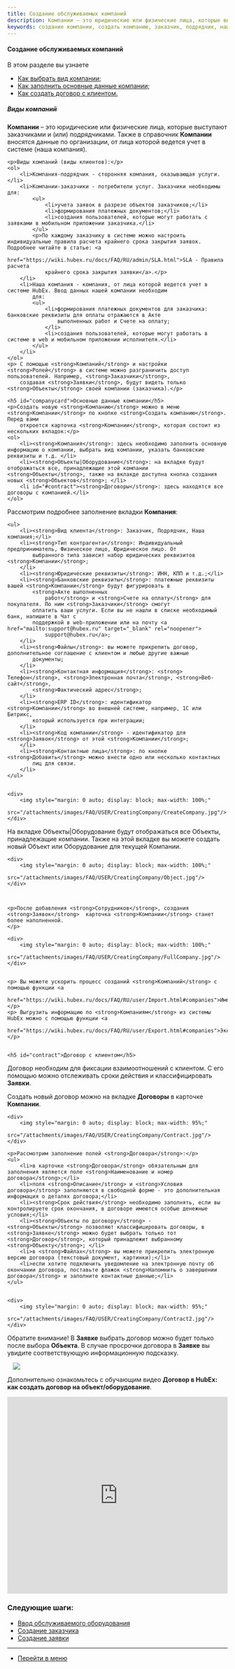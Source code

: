 ```yaml
---
title: Создание обслуживаемых компаний
description: Компании – это юридические или физические лица, которые выступают заказчиками и (или) подрядчиками. Также в справочник Компании вносятся данные по организации, от лица которой ведется учет в системе (наша компания). Создать новую Компанию можно в меню Компании по кнопке Создать компанию.
keywords: создание компании, создать компанию, заказчик, подрядчик, наша компания, договор, договор с заказчиком, банковские реквизиты, вид клиента, тип контрагента, hubex, хабекс, хубекс, хабикс
---
```


#### Создание обслуживаемых компаний
В этом разделе вы узнаете
<html>
<meta charset="utf-8">

<ul>
    <li><a href="#company">Как выбрать вид компании;</a></li>
    <li><a href="#companycard">Как заполнить основные данные компании;</a></li>
    <li><a href="#contract">Как создать договор с клиентом.</a></li>

</ul>
</html>

<body>
<h5 id="company">Виды компаний</h5>
    <p><strong>Компании</strong> – это юридические или физические лица, которые выступают заказчиками и (или) подрядчиками. Также в
        справочник <strong>Компании</strong> вносятся данные по организации, от лица которой ведется учет в системе (наша компания).</p>

    <p>Виды компаний (виды клиентов):</p>
    <ol>
        <li>Компания-подрядчик - сторонняя компания, оказывающая услуги.</li>
        <li>Компании-заказчики - потребители услуг. Заказчики необходимы для:
            <ul>
                <li>учета заявок в разрезе объектов заказчиков;</li>
                <li>формирования платежных документов;</li>
                <li>создания пользователей, которые могут работать с заявками в мобильном приложении заказчика.</li>
            </ul>
            <p>По каждому заказчику в системе можно настроить индивидуальные правила расчета крайнего срока закрытия заявок. Подробнее читайте в статье: <a
                    href="https://wiki.hubex.ru/docs/FAQ/RU/admin/SLA.html">SLA - Правила расчета
                крайнего срока закрытия заявки</a>.</p>
        </li>
        <li>Наша компания - компания, от лица которой ведется учет в системе HubEx. Ввод данных нашей компании необходим
            для:
            <ul>
                <li>формирования платежных документов для заказчика: банковские реквизиты для оплаты отражаются в Акте
                    выполненных работ и Счете на оплату;
                </li>
                <li>создания пользователей, которые могут работать в системе в web и мобильном приложении исполнителя.</li>
            </ul>
        </li>
    </ol>
    <p> С помощью <strong>Компаний</strong> и настройки <strong>Ролей</strong> в системе можно разграничить доступ пользователей. Например, <strong>Заказчики</strong>,
        создавая <strong>Заявки</strong>, будут видеть только <strong>Объекты</strong> своей компании (заказчика).</p>

    <h5 id="companycard">Основные данные компании</h5>
    <p>Создать новую <strong>Компанию</strong> можно в меню <strong>Компании</strong> по кнопке <strong>Создать компанию</strong>. Перед вами
        откроется карточка <strong>Компании</strong>, которая состоит из нескольких вкладок:</p>
    <ol>
        <li><strong>Компания</strong>: здесь необходимо заполнить основную информацию о компании, выбрать вид компании, указать банковские реквизиты и т.д. </li>
        <li><strong>Объекты|Оборудование</strong>: на вкладке будут отображаться все, принадлежащие этой компании <strong>Объекты</strong>, также на вклакде доступна кнопка создания новых <strong>Объектов</strong>; </li>
        <li id="#contract"><strong>Договоры</strong>: здесь находятся все договоры с компанией.</li>
    </ol>

<p>Рассмотрим подробнее заполнение вкладки <strong>Компания</strong>:</p>

    <ul>
        <li><strong>Вид клиента</strong>: Заказчик, Подрядчик, Наша компания;</li>
        <li><strong>Тип контрагента</strong>: Индивидуальный предприниматель, Физическое лицо, Юридическое лицо. От
            выбранного типа зависит набор юридических реквизитов <strong>Компании</strong>;
        </li>
        <li><strong>Юридические реквизиты</strong>: ИНН, КПП и т.д.;</li>
        <li><strong>Банковские реквизиты</strong>: платежные реквизиты вашей <strong>Компании</strong> будут фигурировать в
            <strong>Акте выполненных
                работ</strong> и <strong>Счете на оплату</strong> для покупателя. По ним <strong>Заказчики</strong> смогут
            оплатить ваши услуги. Если вы не нашли в списке необходимый банк, напишите в Чат с
            поддержкой в web-приложении или на почту <a href="mailto:support@hubex.ru" target="_blank" rel="noopener">
                support@hubex.ru</a>;
        </li>
        <li><strong>Файлы</strong>: вы можете прикрепить договор, дополнительное соглашение с клиентом и любые другие важные
            документы;
        </li>
        <li><strong>Контактная информация</strong>: <strong> Телефон</strong>, <strong>Электронная почта</strong>, <strong>Веб-сайт</strong>,
            <strong>Фактический адрес</strong>;
        </li>
        <li><strong>ERP ID</strong>: идентификатор <strong>Компании</strong> во внешней системе, например, 1С или Битрикс,
            который используется при интеграции;
        </li>
        <li><strong>Код компании</strong> - идентификатор для <strong>Заявок</strong> от этой <strong>Компании</strong>;
        </li>
        <li><strong>Контактные лица</strong>: по кнопке <strong>Добавить</strong> можно внести одно или несколько контактных
            лиц для связи.
        </li>
    </ul>


    <div>
        <img style="margin: 0 auto; display: block; max-width: 100%;"
             src="/attachments/images/FAQ/USER/CreatingCompany/CreateCompany.jpg"/>
    </div>



<p>На вкладке Объекты|Оборудование будут отображаться все Объекты, принадлежащие компании. Также на этой вкладке вы можете создать новый Объект или Оборудование для текущей Компании. </p>

    <div>
        <img style="margin: 0 auto; display: block; max-width: 100%;"
             src="/attachments/images/FAQ/USER/CreatingCompany/Object.jpg"/>
    </div>



    <p>После добавления <strong>Сотрудников</strong>, создания <strong>Заявок</strong>  карточка <strong>Компании</strong> станет более наполненной.
    </p>

    <div>
        <img style="margin: 0 auto; display: block; max-width: 100%;"
             src="/attachments/images/FAQ/USER/CreatingCompany/FullCompany.jpg"/>
    </div>

    
    <p> Вы можете ускорить процесс созданий <strong>Компаний</strong> с помощью функции <a
            href="https://wiki.hubex.ru/docs/FAQ/RU/user/Import.html#companies">Импорта</a>.</p>
    <p> Выгрузить информацию по <strong>Компаниям</strong> из системы HubEx можно с помощью функции <a
            href="https://wiki.hubex.ru/docs/FAQ/RU/user/Export.html#companies">Экспорта</a>.</p>


    <h5 id="contract">Договор с клиентом</h5>

<p>Договор необходим для фиксации взаимоотношений с клиентом. С его помощью можно отслеживать сроки действия и классифицировать <strong>Заявки</strong>. </p>
    <p>Создать новый договор можно на вкладке <strong>Договоры</strong> в карточке <strong>Компании</strong>.</p>

    <div>
        <img style="margin: 0 auto; display: block; max-width: 95%;"
             src="/attachments/images/FAQ/USER/CreatingCompany/Contract.jpg"/>
    </div>

    <p>Рассмотрим заполнение полей <strong>Договора</strong>:</p>
    <ul>
        <li>в карточке <strong>Договора</strong> обязательным для заполнения является поле <strong>Наименование и номер договора</strong>;</li>
        <li>поля <strong>Описание</strong> и <strong>Условия договора</strong> заполняются в свободной форме - это дополнительная информация о деталях договора;</li>
        <li><strong>Срок действия</strong> необходимо заполнять, если вы контролируете срок окончания, в договоре имеются особые денежные условия;</li>
        <li><strong>Объекты по договору</strong> - <strong>Объекты</strong> позволяют классифицировать договоры, в <strong>Заявке</strong> можно будет выбрать только тот <strong>Договор</strong>, который принадлежит выбранному <strong>Объекту</strong>; </li>
        <li>в <strong>Файлах</strong> вы можете прикрепить электронную версию договора (текстовый документ, картинки);</li>
        <li>если хотите подключить уведомление на электронную почту об окончании договора, поставьте флажок <strong>Напомнить о завершении договора</strong> и заполните контактные данные;</li>
    </ul>


    <div>
        <img style="margin: 0 auto; display: block; max-width: 95%;"
             src="/attachments/images/FAQ/USER/CreatingCompany/Contract2.jpg"/>
    </div>

<p>Обратите внимание! В <strong>Заявке</strong> выбрать договор можно будет только после выбора <strong>Объекта</strong>. В случае просрочки договора в <strong>Заявке</strong> вы увидите соответствующую информационную подсказку.</p>
    <div>
        <img style="margin: 0 auto; display: block; max-width: 95%;"
             src="/attachments/images/FAQ/USER/CreatingCompany/Ticket.jpg"/>
    </div>

<p>Дополнительно ознакомьтесь с обучающим видео <strong>Договор в HubEx: как создать договор на объект/оборудование</strong>.</p>
<iframe src="https://www.youtube.com/embed/uVLKXbTjuik" width="100%" height="450px" frameborder="0"
        allowfullscreen="allowfullscreen"></iframe>



</body>

### Следующие шаги:
- [Ввод обслуживаемого оборудования](./CreatingObjects.md)
- [Создание заказчика](./CreatingCustomer.md)
- [Создание заявки](./CreatingTicket.md)


___
- [Перейти в меню](http://wiki.hubex.ru)
